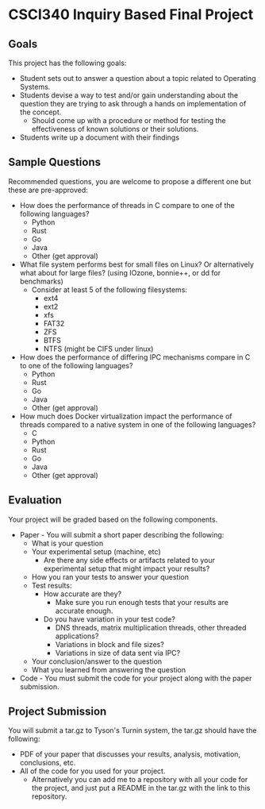 # CSCI340 Inquiry Based Final Project

## Goals
This project has the following goals:

* Student sets out to answer a question about a topic related to Operating Systems. 
* Students devise a way to test and/or gain understanding about the question they are trying to ask through a hands on implementation of the concept.
	* Should come up with a procedure or method for testing the effectiveness of known solutions or their solutions.
* Students write up a document with their findings


## Sample Questions
Recommended questions, you are welcome to propose a different one but these are pre-approved:

* How does the performance of threads in C compare to one of the following languages?
	* Python
	* Rust
	* Go
	* Java
	* Other (get approval)
* What file system performs best for small files on Linux? Or alternatively what about for large files? (using IOzone, bonnie++, or dd for benchmarks) 
	* Consider at least 5 of the following filesystems:
		* ext4
		* ext2
		* xfs
		* FAT32
		* ZFS
		* BTFS
		* NTFS (might be CIFS under linux)
* How does the performance of differing IPC mechanisms compare in C to one of the following languages?
	* Python
	* Rust
	* Go
	* Java
	* Other (get approval)
* How much does Docker virtualization impact the performance of threads compared to a native system in one of the following languages?
	* C
	* Python
	* Rust
	* Go
	* Java
	* Other (get approval)




## Evaluation

Your project will be graded based on the following components.

* Paper - You will submit a short paper describing the following:
	* What is your question
	* Your experimental setup (machine, etc)
		* Are there any side effects or artifacts related to your experimental setup that might impact your results?
	* How you ran your tests to answer your question
	* Test results:
		* How accurate are they? 
			* Make sure you run enough tests that your results are accurate enough. 
		* Do you have variation in your test code? 
			* DNS threads, matrix multiplication threads, other threaded applications?
			* Variations in block and file sizes?
			* Variations in size of data sent via IPC?
	* Your conclusion/answer to the question
	* What you learned from answering the question
* Code - You must submit the code for your project along with the paper submission. 

## Project Submission

You will submit a tar.gz to Tyson's Turnin system, the tar.gz should have the following:

* PDF of your paper that discusses your results, analysis, motivation, conclusions, etc. 
* All of the code for you used for your project. 
	* Alternatively you can add me to a repository with all your code for the project, and just put a README in the tar.gz with the link to this repository. 
